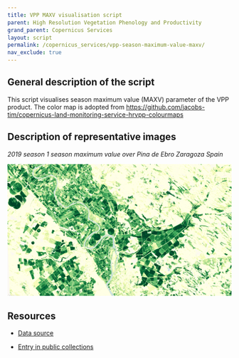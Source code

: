 ```yaml
---
title: VPP MAXV visualisation script
parent: High Resolution Vegetation Phenology and Productivity
grand_parent: Copernicus Services
layout: script
permalink: /copernicus_services/vpp-season-maximum-value-maxv/
nav_exclude: true
---
```



## General description of the script  
This script visualises season maximum value (MAXV) parameter of the VPP product. The color map is adopted from https://github.com/jacobs-tim/copernicus-land-monitoring-service-hrvpp-colourmaps 

  
## Description of representative images
*2019 season 1 season maximum value over Pina de Ebro Zaragoza Spain* 

![MAXV Pina de Ebro Zaragoza Spain](fig/pina-de-ebro-spain.PNG)   

## Resources

- [Data source](https://land.copernicus.eu/pan-european/biophysical-parameters/high-resolution-vegetation-phenology-and-productivity)

- [Entry in public collections](https://github.com/sentinel-hub/public-collections/tree/main/collections/vegetation-phenology-and-productivity-parameters-season-1)
